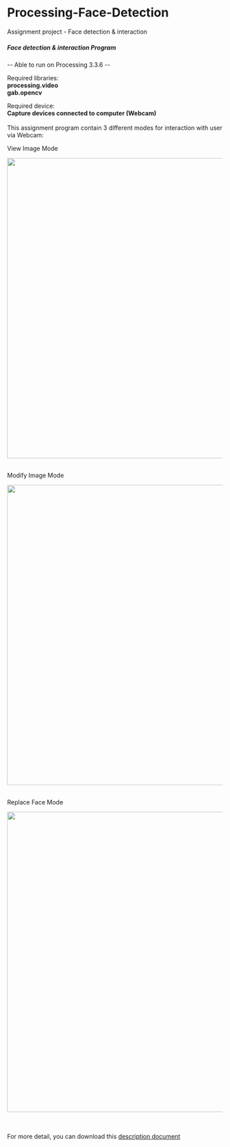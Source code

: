 # Processing-Face-Detection
Assignment project - Face detection &amp; interaction


<h5>Face detection & interaction Program</h5>

-- Able to run on Processing 3.3.6 --

Required libraries:</br>
<b>processing.video</b></br>
<b>gab.opencv</b>

Required device:</br>
<b>Capture devices connected to computer (Webcam)</b>
</br></br>
This assignment program contain 3 different modes for interaction with user via Webcam:

View Image Mode</br>

<img src="https://github.com/paulkit/Assignment-Processing/blob/master/github/view_mode.png" width="700">
</br></br>

Modify Image Mode</br>

<img src="https://github.com/paulkit/Assignment-Processing/blob/master/github/modify_mode.png" width="700">
</br></br>

Replace Face Mode</br>

<img src="https://github.com/paulkit/Assignment-Processing/blob/master/github/replace_face_mode.png" width="700">
</br></br></br>



For more detail, you can download this <a href="https://github.com/paulkit/Assignment-Processing/raw/master/github/Introduction.docx">description document</a> 
